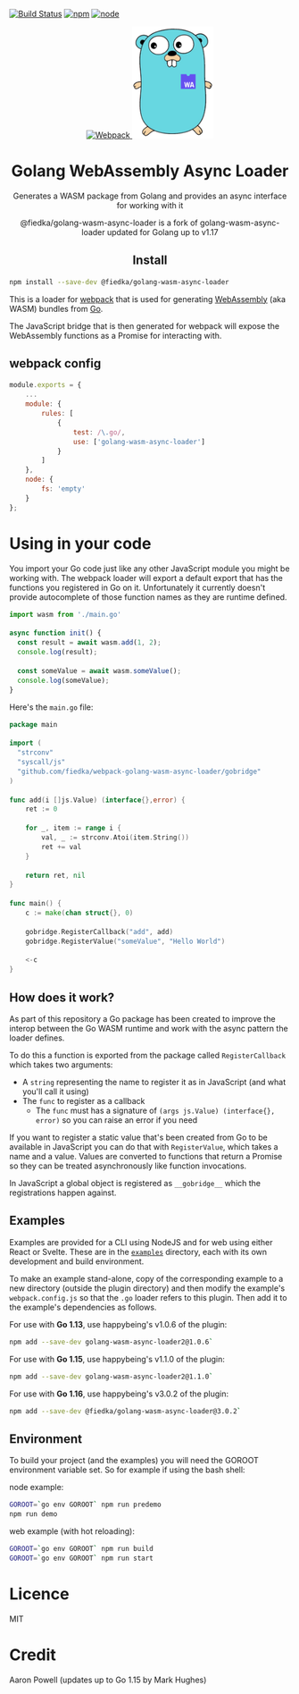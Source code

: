 [![Build Status][build]][build-url]
[![npm][npm]][npm-url]
[![node][node]][node-url]

<div align="center">
  <a href="https://github.com/webpack/webpack">
    <img width="200" height="200" alt="Webpack" src="https://webpack.js.org/assets/icon-square-big.svg" />
  </a>

  <img height="200" src="./docs/wasm-gopher.png" alt="Go Gopher with WASM logo" />

  <h1>Golang WebAssembly Async Loader</h1>
  <p>Generates a WASM package from Golang and provides an async interface for working with it</p>
  <p>@fiedka/golang-wasm-async-loader is a fork of golang-wasm-async-loader updated for Golang up to v1.17</p>
</div>

<h2 align="center">Install</h2>

```bash
npm install --save-dev @fiedka/golang-wasm-async-loader
```

This is a loader for [webpack](https://webpack.js.org/) that is used for generating [WebAssembly](https://webassembly.org/) (aka WASM) bundles from [Go](https://golang.org).

The JavaScript bridge that is then generated for webpack will expose the WebAssembly functions as a Promise for interacting with.

## webpack config

```js
module.exports = {
    ...
    module: {
        rules: [
            {
                test: /\.go/,
                use: ['golang-wasm-async-loader']
            }
        ]
    },
    node: {
        fs: 'empty'
    }
};
```

# Using in your code

You import your Go code just like any other JavaScript module you might be working with. The webpack loader will export a default export that has the functions you registered in Go on it. Unfortunately it currently doesn't provide autocomplete of those function names as they are runtime defined.

```js
import wasm from './main.go'

async function init() {
  const result = await wasm.add(1, 2);
  console.log(result);

  const someValue = await wasm.someValue();
  console.log(someValue);
}
```

Here's the `main.go` file:

```go
package main

import (
  "strconv"
  "syscall/js"
  "github.com/fiedka/webpack-golang-wasm-async-loader/gobridge"
)

func add(i []js.Value) (interface{},error) {
	ret := 0

	for _, item := range i {
		val, _ := strconv.Atoi(item.String())
		ret += val
	}

	return ret, nil
}

func main() {
	c := make(chan struct{}, 0)

	gobridge.RegisterCallback("add", add)
	gobridge.RegisterValue("someValue", "Hello World")

	<-c
}
```

## How does it work?

As part of this repository a Go package has been created to improve the interop between the Go WASM runtime and work with the async pattern the loader defines.

To do this a function is exported from the package called `RegisterCallback` which takes two arguments:

* A `string` representing the name to register it as in JavaScript (and what you'll call it using)
* The `func` to register as a callback
  * The `func` must has a signature of `(args js.Value) (interface{}, error)` so you can raise an error if you need

If you want to register a static value that's been created from Go to be available in JavaScript you can do that with `RegisterValue`, which takes a name and a value. Values are converted to functions that return a Promise so they can be treated asynchronously like function invocations.

In JavaScript a global object is registered as `__gobridge__` which the registrations happen against.

## Examples

Examples are provided for a CLI using NodeJS and for web using either React or Svelte. These are in the [`examples`](https://github.com/fiedka/webpack-golang-wasm-async-loader/tree/main/examples) directory, each with its own development and build environment.

To make an example stand-alone, copy of the corresponding example to a new directory (outside the plugin directory) and then modify the example's `webpack.config.js` so that the `.go` loader refers to this plugin. Then add it to the example's dependencies as follows.

For use with **Go 1.13**, use happybeing's v1.0.6 of the plugin:
```bash
npm add --save-dev golang-wasm-async-loader2@1.0.6`
```

For use with **Go 1.15**, use happybeing's v1.1.0 of the plugin:
```bash
npm add --save-dev golang-wasm-async-loader2@1.1.0`
```

For use with **Go 1.16**, use happybeing's v3.0.2 of the plugin:
```bash
npm add --save-dev @fiedka/golang-wasm-async-loader@3.0.2`
```

## Environment

To build your project (and the examples) you will need the GOROOT environment variable set. So for example if using the bash shell:

node example:
```bash
GOROOT=`go env GOROOT` npm run predemo
npm run demo
```
web example (with hot reloading):
```bash
GOROOT=`go env GOROOT` npm run build
GOROOT=`go env GOROOT` npm run start
```
# Licence

MIT

# Credit

Aaron Powell (updates up to Go 1.15 by Mark Hughes)

[build]: https://img.shields.io/github/actions/workflow/status/fiedka/webpack-golang-wasm-async-loader/buid.yml
[build-url]: https://github.com/fiedka/webpack-golang-wasm-async-loader/actions

[npm]: https://img.shields.io/npm/v/@fiedka/golang-wasm-async-loader.svg
[npm-url]: https://npmjs.com/package/@fiedka/golang-wasm-async-loader

[node]: https://img.shields.io/node/v/@fiedka/golang-wasm-async-loader.svg
[node-url]: https://nodejs.org
